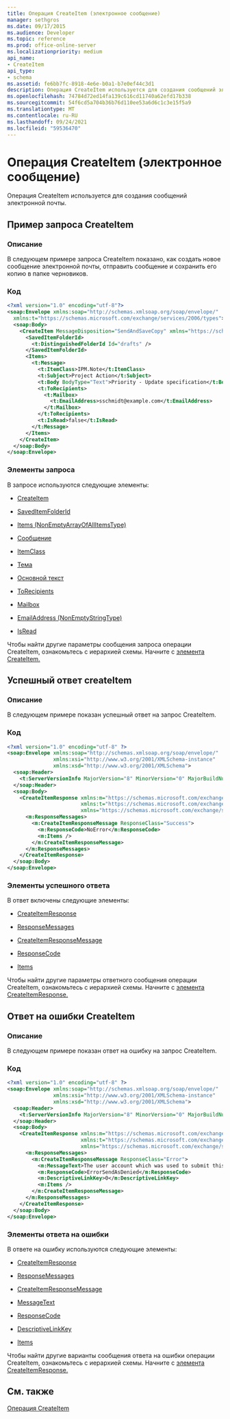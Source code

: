 ```yaml
---
title: Операция CreateItem (электронное сообщение)
manager: sethgros
ms.date: 09/17/2015
ms.audience: Developer
ms.topic: reference
ms.prod: office-online-server
ms.localizationpriority: medium
api_name:
- CreateItem
api_type:
- schema
ms.assetid: fe6bb7fc-8918-4e6e-b0a1-b7e0ef44c3d1
description: Операция CreateItem используется для создания сообщений электронной почты.
ms.openlocfilehash: 74784d72ed14fa139c616cd11740a62efd17b338
ms.sourcegitcommit: 54f6cd5a704b36b76d110ee53a6d6c1c3e15f5a9
ms.translationtype: MT
ms.contentlocale: ru-RU
ms.lasthandoff: 09/24/2021
ms.locfileid: "59536470"
---
```

# <a name="createitem-operation-email-message"></a>Операция CreateItem (электронное сообщение)

Операция CreateItem используется для создания сообщений электронной почты.
  
## <a name="createitem-request-example"></a>Пример запроса CreateItem

### <a name="description"></a>Описание

В следующем примере запроса CreateItem показано, как создать новое сообщение электронной почты, отправить сообщение и сохранить его копию в папке черновиков.
  
### <a name="code"></a>Код

```XML
<?xml version="1.0" encoding="utf-8"?>
<soap:Envelope xmlns:soap="http://schemas.xmlsoap.org/soap/envelope/"
  xmlns:t="https://schemas.microsoft.com/exchange/services/2006/types">
  <soap:Body>
    <CreateItem MessageDisposition="SendAndSaveCopy" xmlns="https://schemas.microsoft.com/exchange/services/2006/messages">
      <SavedItemFolderId>
        <t:DistinguishedFolderId Id="drafts" />
      </SavedItemFolderId>
      <Items>
        <t:Message>
          <t:ItemClass>IPM.Note</t:ItemClass>
          <t:Subject>Project Action</t:Subject>
          <t:Body BodyType="Text">Priority - Update specification</t:Body>
          <t:ToRecipients>
            <t:Mailbox>
              <t:EmailAddress>sschmidt@example.com</t:EmailAddress>
            </t:Mailbox>
          </t:ToRecipients>
          <t:IsRead>false</t:IsRead>
        </t:Message>
      </Items>
    </CreateItem>
  </soap:Body>
</soap:Envelope>
```

### <a name="request-elements"></a>Элементы запроса

В запросе используются следующие элементы: 
  
- [CreateItem](createitem.md)
    
- [SavedItemFolderId](saveditemfolderid.md)
    
- [Items (NonEmptyArrayOfAllItemsType)](items-nonemptyarrayofallitemstype.md)
    
- [Сообщение](message-ex15websvcsotherref.md)
    
- [ItemClass](itemclass.md)
    
- [Тема](subject.md)
    
- [Основной текст](body.md)
    
- [ToRecipients](torecipients.md)
    
- [Mailbox](mailbox.md)
    
- [EmailAddress (NonEmptyStringType)](emailaddress-nonemptystringtype.md)
    
- [IsRead](isread.md)
    
Чтобы найти другие параметры сообщения запроса операции CreateItem, ознакомьтесь с иерархией схемы. Начните с [элемента CreateItem.](createitem.md) 
  
## <a name="successful-createitem-response"></a>Успешный ответ createItem

### <a name="description"></a>Описание

В следующем примере показан успешный ответ на запрос CreateItem.
  
### <a name="code"></a>Код

```XML
<?xml version="1.0" encoding="utf-8" ?>
<soap:Envelope xmlns:soap="http://schemas.xmlsoap.org/soap/envelope/" 
               xmlns:xsi="http://www.w3.org/2001/XMLSchema-instance" 
               xmlns:xsd="http://www.w3.org/2001/XMLSchema">
  <soap:Header>
    <t:ServerVersionInfo MajorVersion="8" MinorVersion="0" MajorBuildNumber="595" MinorBuildNumber="0" xmlns:t="https://schemas.microsoft.com/exchange/services/2006/types" />
  </soap:Header>
  <soap:Body>
    <CreateItemResponse xmlns:m="https://schemas.microsoft.com/exchange/services/2006/messages" 
                        xmlns:t="https://schemas.microsoft.com/exchange/services/2006/types" 
                        xmlns="https://schemas.microsoft.com/exchange/services/2006/messages">
      <m:ResponseMessages>
        <m:CreateItemResponseMessage ResponseClass="Success">
          <m:ResponseCode>NoError</m:ResponseCode>
          <m:Items />
        </m:CreateItemResponseMessage>
      </m:ResponseMessages>
    </CreateItemResponse>
  </soap:Body>
</soap:Envelope>
```

### <a name="successful-response-elements"></a>Элементы успешного ответа

В ответ включены следующие элементы: 
  
- [CreateItemResponse](createitemresponse.md)
    
- [ResponseMessages](responsemessages.md)
    
- [CreateItemResponseMessage](createitemresponsemessage.md)
    
- [ResponseCode](responsecode.md)
    
- [Items](items.md)
    
Чтобы найти другие параметры ответного сообщения операции CreateItem, ознакомьтесь с иерархией схемы. Начните с [элемента CreateItemResponse.](createitemresponse.md) 
  
## <a name="error-createitem-response"></a>Ответ на ошибки CreateItem

### <a name="description"></a>Описание

В следующем примере показан ответ на ошибку на запрос CreateItem.
  
### <a name="code"></a>Код

```XML
<?xml version="1.0" encoding="utf-8" ?>
<soap:Envelope xmlns:soap="http://schemas.xmlsoap.org/soap/envelope/" 
               xmlns:xsi="http://www.w3.org/2001/XMLSchema-instance" 
               xmlns:xsd="http://www.w3.org/2001/XMLSchema">
  <soap:Header>
    <t:ServerVersionInfo MajorVersion="8" MinorVersion="0" MajorBuildNumber="595" MinorBuildNumber="0" xmlns:t="https://schemas.microsoft.com/exchange/services/2006/types" />
  </soap:Header>
  <soap:Body>
    <CreateItemResponse xmlns:m="https://schemas.microsoft.com/exchange/services/2006/messages" 
                        xmlns:t="https://schemas.microsoft.com/exchange/services/2006/types" 
                        xmlns="https://schemas.microsoft.com/exchange/services/2006/messages">
      <m:ResponseMessages>
        <m:CreateItemResponseMessage ResponseClass="Error">
          <m:MessageText>The user account which was used to submit this request does not have the right to send mail on behalf of the specified sending account.</m:MessageText>
          <m:ResponseCode>ErrorSendAsDenied</m:ResponseCode>
          <m:DescriptiveLinkKey>0</m:DescriptiveLinkKey>
          <m:Items />
        </m:CreateItemResponseMessage>
      </m:ResponseMessages>
    </CreateItemResponse>
  </soap:Body>
</soap:Envelope>
```

### <a name="error-response-elements"></a>Элементы ответа на ошибки

В ответе на ошибку используются следующие элементы: 
  
- [CreateItemResponse](createitemresponse.md)
    
- [ResponseMessages](responsemessages.md)
    
- [CreateItemResponseMessage](createitemresponsemessage.md)
    
- [MessageText](messagetext.md)
    
- [ResponseCode](responsecode.md)
    
- [DescriptiveLinkKey](descriptivelinkkey.md)
    
- [Items](items.md)
    
Чтобы найти другие варианты сообщения ответа на ошибки операции CreateItem, ознакомьтесь с иерархией схемы. Начните с [элемента CreateItemResponse.](createitemresponse.md) 
  
## <a name="see-also"></a>См. также



[Операция CreateItem](createitem-operation.md)


